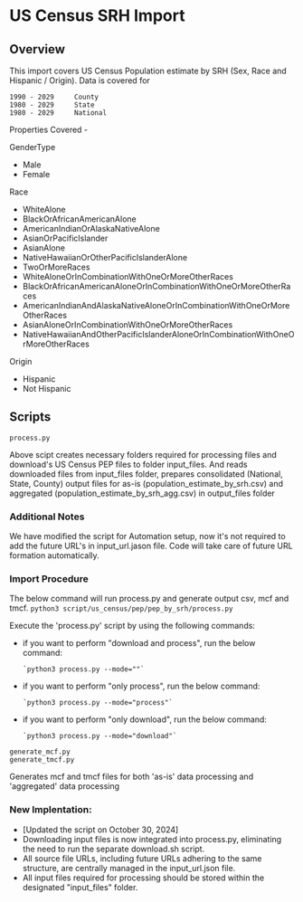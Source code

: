 # US Census SRH Import

## Overview

This import covers US Census Population estimate by SRH (Sex, Race and Hispanic / Origin).
Data is covered for 

    1990 - 2029     County
    1980 - 2029     State
    1980 - 2029     National

Properties Covered - 

GenderType
- Male
- Female

Race
- WhiteAlone
- BlackOrAfricanAmericanAlone
- AmericanIndianOrAlaskaNativeAlone
- AsianOrPacificIslander
- AsianAlone
- NativeHawaiianOrOtherPacificIslanderAlone
- TwoOrMoreRaces
- WhiteAloneOrInCombinationWithOneOrMoreOtherRaces
- BlackOrAfricanAmericanAloneOrInCombinationWithOneOrMoreOtherRaces
- AmericanIndianAndAlaskaNativeAloneOrInCombinationWithOneOrMoreOtherRaces
- AsianAloneOrInCombinationWithOneOrMoreOtherRaces
- NativeHawaiianAndOtherPacificIslanderAloneOrInCombinationWithOneOrMoreOtherRaces

Origin
- Hispanic
- Not Hispanic



## Scripts
```
process.py
```
Above scipt creates necessary folders required for processing files and download's US 
Census PEP files to folder input_files. And reads downloaded files from input_files folder, prepares consolidated 
(National, State, County) output files for as-is (population_estimate_by_srh.csv) and aggregated (population_estimate_by_srh_agg.csv) in output_files folder

### Additional Notes

We have modified the script for Automation setup, now it's not required to add the future URL's in input_url.jason file. Code will take care of future URL formation automatically.

### Import Procedure

The below command will run process.py and generate output csv, mcf and tmcf. 
`python3 script/us_census/pep/pep_by_srh/process.py`

Execute the 'process.py' script by using the following commands:

  - if you want to perform "download and process", run the below command:

        `python3 process.py --mode=""`

  - if you want to perform "only process", run the below command:

        `python3 process.py --mode="process"`
        
  - if you want to perform "only download", run the below command:

        `python3 process.py --mode="download"`
    
```
generate_mcf.py
generate_tmcf.py
```
Generates mcf and tmcf files for both 'as-is' data processing and 'aggregated' data processing

### New Implentation:
- [Updated the script on October 30, 2024]
- Downloading input files is now integrated into process.py, eliminating the need to run the separate download.sh script. 
- All source file URLs, including future URLs adhering to the same structure, are centrally managed in the input_url.json file.
- All input files required for processing should be stored within the designated "input_files" folder.
